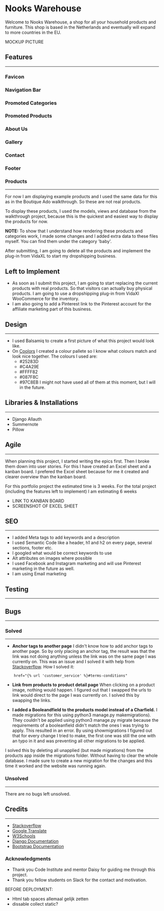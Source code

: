 # Nooks Warehouse

Welcome to Nooks Warehouse, a shop for all your household products and furniture. This shop is based in the Netherlands and eventually will expand to more countries in the EU. 

MOCKUP PICTURE

## Features
---
### Favicon
### Navigation Bar
### Promoted Categories
### Promoted Products
### About Us
### Gallery
### Contact
### Footer

### Products
---
For now I am displaying example products and I used the same data for this as in the Boutique Ado walkthrough. So these are not real products. 

To display these products, I used the models, views and database from the walkthrough project, because this is the quickest and easiest way to display the products for now. 

<strong>NOTE:</strong> To show that I understand how rendering these products and categories work, I made some changes and I added extra data to these files myself. You can find them under the category 'baby'.

After submitting, I am going to delete all the products and implement the plug-in from VidaXL to start my dropshipping business. 


## Left to Implement
- As soon as I submit this project, I am going to start replacing the current products with real products. So that visitors can actually buy physical products. I am going to use a dropshipping plug-in from VidaXl WooCommerce for the inventory.  
-	I am also going to add a Pinterest link to the Pinterest account for the affiliate marketing part of this business.


## Design
---
- I used Balsamiq to create a first picture of what this project would look like.
- On [Coolors](https://coolors.co/) I created a colour pallete so I know what colours match and look nice together. The colours I used are:
	- #25283D
	- #C4A29E
	- #FFFF82
	- #087F8C
	- #97C8EB
I might not have used all of them at this moment, but I will in the future.

## Libraries & Installations
---
- Django Allauth
- Summernote 
- Pillow



## Agile
---
When planning this project, I started writing the epics first. Then I broke them down into user stories. For this I have created an Excel sheet and a kanban board. I prefered the Excel sheet because for me it created and clearer overview than the kanban board.

For this portfolio project the estimated time is 3 weeks.
For the total project (including the features left to implement) I am estimating 6 weeks

- LINK TO KANBAN BOARD
- SCREENSHOT OF EXCEL SHEET

## SEO
---
- I added Meta tags to add keywords and a description
- I used Semantic Code like a header, h1 and h2 on every page, several sections, footer etc.
- I googled what would be correct keywords to use
- Alt attributes on images where possible
- I used Facebook and Instagram marketing and will use Pinterest marketing in the future as well.
- I am using Email marketing

## Testing
---
## Bugs
---
### Solved
---
- <strong>Anchor tags to another page</strong> I didn't know how to add anchor tags to another page. So by only placing an anchor tag, the result was that the link was not doing anything unless the link was on the same page I was currently on. This was an issue and I solved it with help from [Stackoverflow](https://stackoverflow.com/questions/31643670/link-a-div-in-another-page-in-url-with-an-anchor-tag-django). How I solved it:
```
	href="{% url 'customer_service' %}#terms-conditions"
```

- <strong>Link from products to product detail page</strong> When clicking on a product image, nothing would happen. I figured out that I swapped the urls to link would direct to the page I was currently on. I solved this by swapping the links.

- <strong>I added a Booleandfield to the products model instead of a Charfield.</strong> I made migrations for this using <italic>python3 manage.py makemigrations</italic>). They couldn't be applied using <italic>python3 manage.py migrate</italic> because the requirements of a booleanfield didn't match the ones I was trying to apply. This resulted in an error. By using <italic>showmigrations</italic> I figured out that for every change I tried to make, the first one was still the one with an typo in it and was preventing all other migrations to be applied. 

I solved this by deleting all unapplied (but made migrations) from the products app inside the migrations folder. Without having to clear the whole database. I made sure to create a new migration for the changes and this time it worked and the website was running again. 

### Unsolved
---
There are no bugs left unsolved.


## Credits
---
- [Stackoverflow]()
- [Google Translate]()
- [W3Schools]()
- [Django Documentation]()
- [Bootstrap Documentation]()

### Acknowledgments
- Thank you Code Institute and mentor Daisy for guiding me through this project. 
- Thank you fellow students on Slack for the contact and motivation.




BEFORE DEPLOYMENT:
-	Html tab spaces allemaal gelijk zetten
- dissable collect static?

